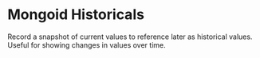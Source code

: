 Mongoid Historicals
===================

Record a snapshot of current values to reference later as historical values.  Useful for showing changes in values over time.

